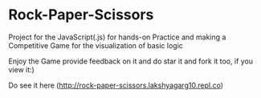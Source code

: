 # Rock-Paper-Scissors

Project for the JavaScript(.js) for hands-on Practice and making a Competitive Game for the visualization of basic logic


Enjoy the Game provide feedback on it and do star it and fork it too, if you view it:)

Do see it here (http://rock-paper-scissors.lakshyagarg10.repl.co)

